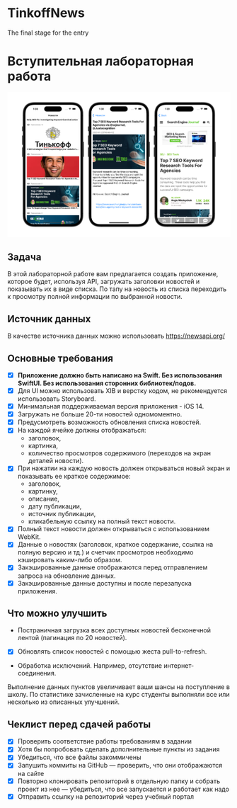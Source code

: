 # TinkoffNews
The final stage for the entry

# Вступительная лабораторная работа

<img class="screen_application" src="https://github.com/mightyK1ngRichard/TinkoffNews/blob/main/Screen/preview.png" width="1000">


## Задача

В этой лабораторной работе вам предлагается создать приложение, которое будет, используя API, загружать заголовки новостей и показывать их в виде списка. По тапу на новость из списка переходить к просмотру полной информации по выбранной новости.

## Источник данных

В качестве источника данных можно использовать <https://newsapi.org/>

## Основные требования

- [X] **Приложение должно быть написано на Swift. Без использования SwiftUI. Без использования сторонних библиотек/подов.**
- [X] Для UI можно использовать XIB и верстку кодом, не рекомендуется использовать Storyboard.
- [X] Минимальная поддерживаемая версия приложения - iOS 14.
- [X] Загружать не больше 20-ти новостей одномоментно.
- [X] Предусмотреть возможность обновления списка новостей.
- [X] На каждой ячейке должны отображаться:
  * заголовок,
  * картинка,
  * количество просмотров содержимого (переходов на экран деталей новости).
- [X] При нажатии на каждую новость должен открываться новый экран и показывать ее краткое содержимое:
  * заголовок,
  * картинку,
  * описание,
  * дату публикации,
  * источник публикации,
  * кликабельную ссылку на полный текст новости.
- [X] Полный текст новости должен открываться с использованием WebKit.
- [X] Данные о новостях (заголовок, краткое содержание, ссылка на полную версию и тд.) и счетчик просмотров необходимо кэшировать каким-либо образом.
- [X] Закэшированные данные отображаются перед отправлением запроса на обновление данных.
- [X] Закэшированные данные доступны и после перезапуска приложения.

## Что можно улучшить

* Постраничная загрузка всех доступных новостей бесконечной лентой (пагинация по 20 новостей).
- [X] Обновлять список новостей с помощью жеста pull-to-refresh.
* Обработка исключений. Например, отсутствие интернет-соединения.

Выполнение данных пунктов увеличивает ваши шансы на поступление в школу. По статистике зачисленные на курс студенты выполняли все или несколько из описанных улучшений.

## Чеклист перед сдачей работы

* [X] Проверить соответствие работы требованиям в задании
* [X] Хотя бы попробовать сделать дополнительные пункты из задания
* [X] Убедиться, что все файлы закоммичены
* [X] Запушить коммиты на GitHub — проверить, что они отображаются на сайте
* [X] Повторно клонировать репозиторий в отдельную папку и собрать проект из нее — убедиться, что все запускается и работает как надо
* [X] Отправить ссылку на репозиторий через учебный портал
